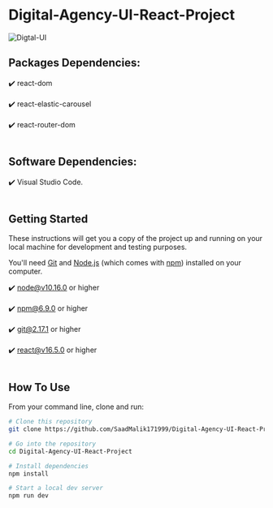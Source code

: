 # Digital-Agency-UI-React-Project
![Digtal-UI](https://user-images.githubusercontent.com/74017136/228611609-1191254a-6971-4374-92dd-68c59f76b754.png)


## Packages Dependencies:
✔️ react-dom<br></br>
✔️ react-elastic-carousel<br></br>
✔️ react-router-dom<br></br>

## Software Dependencies:
✔️ Visual Studio Code.<br></br>

## Getting Started
These instructions will get you a copy of the project up and running on your local machine for development and testing purposes.

You'll need [Git](https://git-scm.com) and [Node.js](https://nodejs.org/en/download/) (which comes with [npm](http://npmjs.com)) installed on your computer.

✔️ node@v10.16.0 or higher<br></br>
✔️ npm@6.9.0 or higher<br></br>
✔️ git@2.17.1 or higher<br></br>
✔️ react@v16.5.0 or higher<br></br>

## How To Use 

From your command line, clone and run:

```bash
# Clone this repository
git clone https://github.com/SaadMalik171999/Digital-Agency-UI-React-Project.git

# Go into the repository
cd Digital-Agency-UI-React-Project

# Install dependencies
npm install

# Start a local dev server
npm run dev
